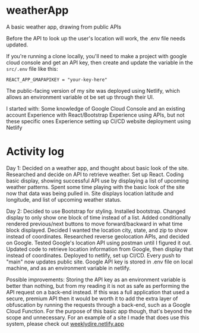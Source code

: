 # weatherApp
A basic weather app, drawing from public APIs

Before the API to look up the user's location will work, the .env file needs updated.

If you're running a clone locally, you'll need to make a project with google cloud console and get an API key, then create and update the variable in the `src/.env` file like this:

`REACT_APP_GMAPAPIKEY = "your-key-here"`

The public-facing version of my site was deployed using Netlify, which allows an environment variable ot be set up through their UI.


I started with:
Some knowledge of Google Cloud Console and an existing account
Experience with React/Bootstrap
Experience using APIs, but not these specific ones
Experience setting up CI/CD website deployment using Netlify


# Activity log

Day 1: 
Decided on a weather app, and thought about basic look of the site.
Researched and decide on API to retrieve weather.
Set up React.
Coding basic display, showing successful API use by displaying a list of upcoming weather patterns.
Spent some time playing with the basic look of the site now that data was being pulled in.
Site displays location latitude and longitude, and list of upcoming weather status.

Day 2: 
Decided to use Bootstrap for styling.
Installed bootstrap.
Changed display to only show one block of time instead of a list.
Added conditionally rendered previous/next buttons to move forward/backward in what time block displayed.
Decided I wanted the location city, state, and zip to show instead of coordinates.
Researched reverse geolocation APIs, and decided on Google.
Tested Google's location API using postman until I figured it out.
Updated code to retrieve location information from Google, then display that instead of coordinates.
Deployed to netlify, set up CI/CD. Every push to "main" now updates public site.
Google API key is stored in .env file on local machine, and as an environment variable in netlify.


Possible improvements:
Storing the API key as an environment variable is better than nothing, but from my reading it is not as safe as performing the API request on a back-end instead. If this was a full application that used a secure, premium API then it would be worth it to add the extra layer of obfuscation by running the requests through a back-end, such as a Google Cloud Function. For the purpose of this basic app though, that's beyond the scope and unnecessary.
For an example of a site I made that does use this system, please check out [weeklydire.netlify.app](weeklydire.netlify.app)